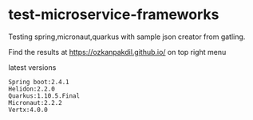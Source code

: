 # test-microservice-frameworks

Testing spring,micronaut,quarkus with sample json creator from gatling.

Find the results at https://ozkanpakdil.github.io/ on top right menu

latest versions
```
Spring boot:2.4.1
Helidon:2.2.0
Quarkus:1.10.5.Final
Micronaut:2.2.2
Vertx:4.0.0
```
